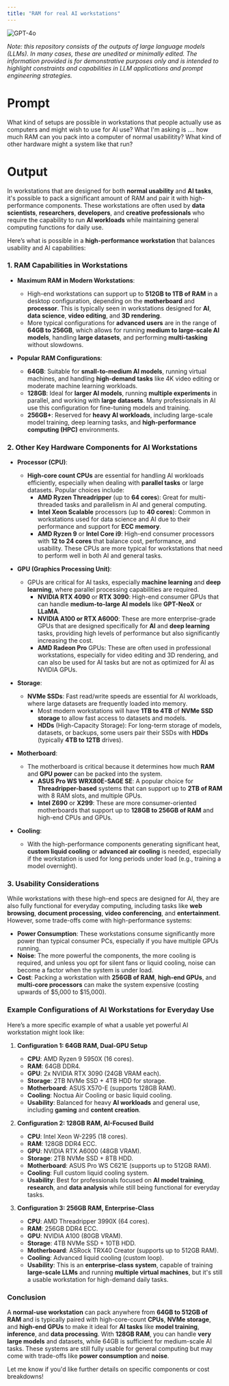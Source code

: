 ```yaml
---
title: "RAM for real AI workstations"
---
```

![GPT-4o](https://img.shields.io/badge/GPT--4o-3333FF?style=for-the-badge&logo=openai&logoColor=white)



*Note: this repository consists of the outputs of large language models (LLMs). In many cases, these are unedited or minimally edited. The information provided is for demonstrative purposes only and is intended to highlight constraints and capabilities in LLM applications and prompt engineering strategies.*


# Prompt

What kind of setups are possible in workstations that people actually use as computers and might wish to use for AI use? What I'm asking is .... how much RAM can you pack into a computer of normal usabilitity? What kind of other hardware might a system like that run?

# Output

In workstations that are designed for both **normal usability** and **AI tasks**, it's possible to pack a significant amount of RAM and pair it with high-performance components. These workstations are often used by **data scientists**, **researchers**, **developers**, and **creative professionals** who require the capability to run **AI workloads** while maintaining general computing functions for daily use.

Here’s what is possible in a **high-performance workstation** that balances usability and AI capabilities:

### 1. **RAM Capabilities in Workstations**

- **Maximum RAM in Modern Workstations**:
  - High-end workstations can support up to **512GB to 1TB of RAM** in a desktop configuration, depending on the **motherboard** and **processor**. This is typically seen in workstations designed for **AI**, **data science**, **video editing**, and **3D rendering**.
  - More typical configurations for **advanced users** are in the range of **64GB to 256GB**, which allows for running **medium to large-scale AI models**, handling **large datasets**, and performing **multi-tasking** without slowdowns.

- **Popular RAM Configurations**:
  - **64GB**: Suitable for **small-to-medium AI models**, running virtual machines, and handling **high-demand tasks** like 4K video editing or moderate machine learning workloads.
  - **128GB**: Ideal for **larger AI models**, running **multiple experiments** in parallel, and working with **large datasets**. Many professionals in AI use this configuration for fine-tuning models and training.
  - **256GB+**: Reserved for **heavy AI workloads**, including large-scale model training, deep learning tasks, and **high-performance computing (HPC)** environments.

### 2. **Other Key Hardware Components for AI Workstations**

- **Processor (CPU)**:
  - **High-core count CPUs** are essential for handling AI workloads efficiently, especially when dealing with **parallel tasks** or large datasets. Popular choices include:
    - **AMD Ryzen Threadripper** (up to **64 cores**): Great for multi-threaded tasks and parallelism in AI and general computing.
    - **Intel Xeon Scalable** processors (up to **40 cores**): Common in workstations used for data science and AI due to their performance and support for **ECC memory**.
    - **AMD Ryzen 9** or **Intel Core i9**: High-end consumer processors with **12 to 24 cores** that balance cost, performance, and usability. These CPUs are more typical for workstations that need to perform well in both AI and general tasks.

- **GPU (Graphics Processing Unit)**:
  - GPUs are critical for AI tasks, especially **machine learning** and **deep learning**, where parallel processing capabilities are required.
    - **NVIDIA RTX 4090** or **RTX 3090**: High-end consumer GPUs that can handle **medium-to-large AI models** like **GPT-NeoX** or **LLaMA**.
    - **NVIDIA A100 or RTX A6000**: These are more enterprise-grade GPUs that are designed specifically for **AI** and **deep learning** tasks, providing high levels of performance but also significantly increasing the cost.
    - **AMD Radeon Pro** GPUs: These are often used in professional workstations, especially for video editing and 3D rendering, and can also be used for AI tasks but are not as optimized for AI as NVIDIA GPUs.

- **Storage**:
  - **NVMe SSDs**: Fast read/write speeds are essential for AI workloads, where large datasets are frequently loaded into memory.
    - Most modern workstations will have **1TB to 4TB** of **NVMe SSD storage** to allow fast access to datasets and models.
    - **HDDs** (High-Capacity Storage): For long-term storage of models, datasets, or backups, some users pair their SSDs with **HDDs** (typically **4TB to 12TB** drives).

- **Motherboard**:
  - The motherboard is critical because it determines how much **RAM** and **GPU power** can be packed into the system.
    - **ASUS Pro WS WRX80E-SAGE SE**: A popular choice for **Threadripper-based** systems that can support up to **2TB of RAM** with 8 RAM slots, and multiple GPUs.
    - **Intel Z690** or **X299**: These are more consumer-oriented motherboards that support up to **128GB to 256GB of RAM** and high-end CPUs and GPUs.

- **Cooling**:
  - With the high-performance components generating significant heat, **custom liquid cooling** or **advanced air cooling** is needed, especially if the workstation is used for long periods under load (e.g., training a model overnight).

### 3. **Usability Considerations**

While workstations with these high-end specs are designed for AI, they are also fully functional for everyday computing, including tasks like **web browsing**, **document processing**, **video conferencing**, and **entertainment**. However, some trade-offs come with high-performance systems:

- **Power Consumption**: These workstations consume significantly more power than typical consumer PCs, especially if you have multiple GPUs running.
- **Noise**: The more powerful the components, the more cooling is required, and unless you opt for silent fans or liquid cooling, noise can become a factor when the system is under load.
- **Cost**: Packing a workstation with **256GB of RAM**, **high-end GPUs**, and **multi-core processors** can make the system expensive (costing upwards of $5,000 to $15,000).

### Example Configurations of AI Workstations for Everyday Use

Here’s a more specific example of what a usable yet powerful AI workstation might look like:

1. **Configuration 1: 64GB RAM, Dual-GPU Setup**
   - **CPU**: AMD Ryzen 9 5950X (16 cores).
   - **RAM**: 64GB DDR4.
   - **GPU**: 2x NVIDIA RTX 3090 (24GB VRAM each).
   - **Storage**: 2TB NVMe SSD + 4TB HDD for storage.
   - **Motherboard**: ASUS X570-E (supports 128GB RAM).
   - **Cooling**: Noctua Air Cooling or basic liquid cooling.
   - **Usability**: Balanced for heavy **AI workloads** and general use, including **gaming** and **content creation**.

2. **Configuration 2: 128GB RAM, AI-Focused Build**
   - **CPU**: Intel Xeon W-2295 (18 cores).
   - **RAM**: 128GB DDR4 ECC.
   - **GPU**: NVIDIA RTX A6000 (48GB VRAM).
   - **Storage**: 2TB NVMe SSD + 8TB HDD.
   - **Motherboard**: ASUS Pro WS C621E (supports up to 512GB RAM).
   - **Cooling**: Full custom liquid cooling system.
   - **Usability**: Best for professionals focused on **AI model training**, **research**, and **data analysis** while still being functional for everyday tasks.

3. **Configuration 3: 256GB RAM, Enterprise-Class**
   - **CPU**: AMD Threadripper 3990X (64 cores).
   - **RAM**: 256GB DDR4 ECC.
   - **GPU**: NVIDIA A100 (80GB VRAM).
   - **Storage**: 4TB NVMe SSD + 10TB HDD.
   - **Motherboard**: ASRock TRX40 Creator (supports up to 512GB RAM).
   - **Cooling**: Advanced liquid cooling (custom loop).
   - **Usability**: This is an **enterprise-class system**, capable of training **large-scale LLMs** and running **multiple virtual machines**, but it's still a usable workstation for high-demand daily tasks.

### Conclusion

A **normal-use workstation** can pack anywhere from **64GB to 512GB of RAM** and is typically paired with high-core-count **CPUs**, **NVMe storage**, and **high-end GPUs** to make it ideal for **AI tasks** like **model training**, **inference**, and **data processing**. With **128GB RAM**, you can handle **very large models** and datasets, while 64GB is sufficient for medium-scale AI tasks. These systems are still fully usable for general computing but may come with trade-offs like **power consumption** and **noise**.

Let me know if you'd like further details on specific components or cost breakdowns!